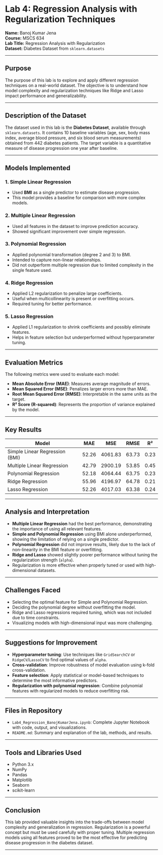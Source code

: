 # Lab 4: Regression Analysis with Regularization Techniques

**Name:** Banoj Kumar Jena  
**Course:** MSCS 634  
**Lab Title:** Regression Analysis with Regularization  
**Dataset:** Diabetes Dataset from `sklearn.datasets`  

---

## Purpose

The purpose of this lab is to explore and apply different regression techniques on a real-world dataset. The objective is to understand how model complexity and regularization techniques like Ridge and Lasso impact performance and generalizability.

---

## Description of the Dataset

The dataset used in this lab is the **Diabetes Dataset**, available through `sklearn.datasets`. It contains 10 baseline variables (age, sex, body mass index, average blood pressure, and six blood serum measurements) obtained from 442 diabetes patients. The target variable is a quantitative measure of disease progression one year after baseline.

---

## Models Implemented

### 1. Simple Linear Regression  
- Used **BMI** as a single predictor to estimate disease progression.
- This model provides a baseline for comparison with more complex models.

### 2. Multiple Linear Regression  
- Used all features in the dataset to improve prediction accuracy.
- Showed significant improvement over simple regression.

### 3. Polynomial Regression  
- Applied polynomial transformation (degree 2 and 3) to BMI.
- Intended to capture non-linear relationships.
- Did not outperform multiple regression due to limited complexity in the single feature used.

### 4. Ridge Regression  
- Applied L2 regularization to penalize large coefficients.
- Useful when multicollinearity is present or overfitting occurs.
- Required tuning for better performance.

### 5. Lasso Regression  
- Applied L1 regularization to shrink coefficients and possibly eliminate features.
- Helps in feature selection but underperformed without hyperparameter tuning.

---

## Evaluation Metrics

The following metrics were used to evaluate each model:

- **Mean Absolute Error (MAE)**: Measures average magnitude of errors.
- **Mean Squared Error (MSE)**: Penalizes larger errors more than MAE.
- **Root Mean Squared Error (RMSE)**: Interpretable in the same units as the target.
- **R² Score (R-squared)**: Represents the proportion of variance explained by the model.

---

## Key Results

| Model                          | MAE    | MSE     | RMSE   | R²     |
|-------------------------------|--------|---------|--------|--------|
| Simple Linear Regression (BMI)| 52.26  | 4061.83 | 63.73  | 0.23   |
| Multiple Linear Regression     | 42.79  | 2900.19 | 53.85  | 0.45   |
| Polynomial Regression          | 52.18  | 4064.44 | 63.75  | 0.23   |
| Ridge Regression               | 55.96  | 4196.97 | 64.78  | 0.21   |
| Lasso Regression               | 52.26  | 4017.03 | 63.38  | 0.24   |

---

## Analysis and Interpretation

- **Multiple Linear Regression** had the best performance, demonstrating the importance of using all relevant features.
- **Simple and Polynomial Regression** using BMI alone underperformed, showing the limitation of relying on a single predictor.
- **Polynomial Regression** did not improve results, likely due to the lack of non-linearity in the BMI feature or overfitting.
- **Ridge and Lasso** showed slightly poorer performance without tuning the regularization strength (`alpha`).
- Regularization is more effective when properly tuned or used with high-dimensional datasets.

---

## Challenges Faced

- Selecting the optimal feature for Simple and Polynomial Regression.
- Deciding the polynomial degree without overfitting the model.
- Ridge and Lasso regressions required tuning, which was not included due to time constraints.
- Visualizing models with high-dimensional input was more challenging.

---

## Suggestions for Improvement

- **Hyperparameter tuning**: Use techniques like `GridSearchCV` or `RidgeCV`/`LassoCV` to find optimal values of `alpha`.
- **Cross-validation**: Improve robustness of model evaluation using k-fold cross-validation.
- **Feature selection**: Apply statistical or model-based techniques to determine the most informative predictors.
- **Regularization with polynomial regression**: Combine polynomial features with regularized models to reduce overfitting risk.

---

## Files in Repository

- `Lab4_Regression_BanojKumarJena.ipynb`: Complete Jupyter Notebook with code, output, and visualizations.
- `README.md`: Summary and explanation of the lab, methods, and results.

---

## Tools and Libraries Used

- Python 3.x
- NumPy
- Pandas
- Matplotlib
- Seaborn
- scikit-learn

---

## Conclusion

This lab provided valuable insights into the trade-offs between model complexity and generalization in regression. Regularization is a powerful concept but must be used carefully with proper tuning. Multiple regression models using all features proved to be the most effective for predicting disease progression in the diabetes dataset.

---
